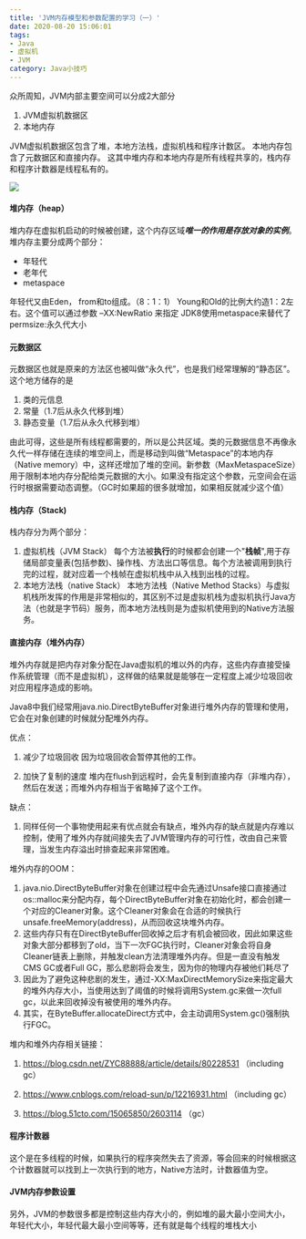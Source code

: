 ```yaml
---
title: 'JVM内存模型和参数配置的学习（一）'
date: 2020-08-20 15:06:01
tags: 
- Java
- 虚拟机
- JVM
category: Java小技巧
---
```


众所周知，JVM内部主要空间可以分成2大部分
1. JVM虚拟机数据区
1. 本地内存

JVM虚拟机数据区包含了堆，本地方法栈，虚拟机栈和程序计数区。
本地内存包含了元数据区和直接内存。
这其中堆内存和本地内存是所有线程共享的，栈内存和程序计数器是线程私有的。

<img src="/blog.io/img/JVM内存模型.png">

#### 堆内存（heap）
堆内存在虚拟机启动的时候被创建，这个内存区域***唯一的作用是存放对象的实例***。堆内存主要分成两个部分：
- 年轻代
- 老年代
- metaspace

年轻代又由Eden， from和to组成。（8：1：1）
Young和Old的比例大约造1：2左右。这个值可以通过参数 –XX:NewRatio 来指定
 JDK8使用metaspace来替代了permsize:永久代大小

#### 元数据区

元数据区也就是原来的方法区也被叫做“永久代”，也是我们经常理解的“静态区”。这个地方储存的是
1. 类的元信息
1. 常量（1.7后从永久代移到堆）
1. 静态变量（1.7后从永久代移到堆）

由此可得，这些是所有线程都需要的，所以是公共区域。类的元数据信息不再像永久代一样存储在连续的堆空间上，而是移动到叫做“Metaspace”的本地内存（Native memory）中，这样还增加了堆的空间。新参数（MaxMetaspaceSize）用于限制本地内存分配给类元数据的大小。如果没有指定这个参数，元空间会在运行时根据需要动态调整。（GC时如果超的很多就增加，如果相反就减少这个值）

#### 栈内存（Stack)

栈内存分为两个部分：
1. 虚拟机栈（JVM Stack）
	每个方法被**执行**的时候都会创建一个"**栈帧**",用于存储局部变量表(包括参数)、操作栈、方法出口等信息。每个方法被调用到执行完的过程，就对应着一个栈帧在虚拟机栈中从入栈到出栈的过程。
1. 本地方法栈（native Stack）
	本地方法栈（Native Method Stacks）与虚拟机栈所发挥的作用是非常相似的，其区别不过是虚拟机栈为虚拟机执行Java方法（也就是字节码）服务，而本地方法栈则是为虚拟机使用到的Native方法服务。
	
#### 直接内存（堆外内存）
堆外内存就是把内存对象分配在Java虚拟机的堆以外的内存，这些内存直接受操作系统管理（而不是虚拟机），这样做的结果就是能够在一定程度上减少垃圾回收对应用程序造成的影响。

Java8中我们经常用java.nio.DirectByteBuffer对象进行堆外内存的管理和使用，它会在对象创建的时候就分配堆外内存。

优点：
1. 减少了垃圾回收
因为垃圾回收会暂停其他的工作。

1. 加快了复制的速度
堆内在flush到远程时，会先复制到直接内存（非堆内存），然后在发送；而堆外内存相当于省略掉了这个工作。

缺点：
1. 同样任何一个事物使用起来有优点就会有缺点，堆外内存的缺点就是内存难以控制，使用了堆外内存就间接失去了JVM管理内存的可行性，改由自己来管理，当发生内存溢出时排查起来非常困难。

堆外内存的OOM：
1. java.nio.DirectByteBuffer对象在创建过程中会先通过Unsafe接口直接通过os::malloc来分配内存，每个DirectByteBuffer对象在初始化时，都会创建一个对应的Cleaner对象。这个Cleaner对象会在合适的时候执行unsafe.freeMemory(address)，从而回收这块堆外内存。
2. 这些内存只有在DirectByteBuffer回收掉之后才有机会被回收，因此如果这些对象大部分都移到了old，当下一次FGC执行时，Cleaner对象会将自身Cleaner链表上删除，并触发clean方法清理堆外内存。但是一直没有触发CMS GC或者Full GC，那么悲剧将会发生，因为你的物理内存被他们耗尽了
3. 因此为了避免这种悲剧的发生，通过-XX:MaxDirectMemorySize来指定最大的堆外内存大小，当使用达到了阈值的时候将调用System.gc来做一次full gc，以此来回收掉没有被使用的堆外内存。
1. 其实，在ByteBuffer.allocateDirect方式中，会主动调用System.gc()强制执行FGC。


堆内和堆外内存相关链接：
1. https://blog.csdn.net/ZYC88888/article/details/80228531
（including gc）

1. https://www.cnblogs.com/reload-sun/p/12216931.html
（including gc）
   
1. https://blog.51cto.com/15065850/2603114
（gc）


#### 程序计数器
这个是在多线程的时候，如果执行的程序突然失去了资源，等会回来的时候根据这个计数器就可以找到上一次执行到的地方，Native方法时，计数器值为空。



#### JVM内存参数设置
另外，JVM的参数很多都是控制这些内存大小的，例如堆的最大最小空间大小，年轻代大小，年轻代最大最小空间等等，还有就是每个线程的堆栈大小